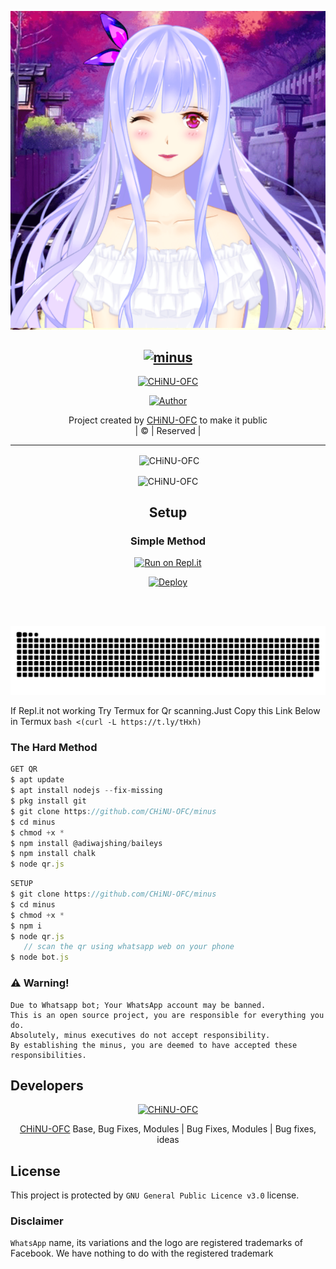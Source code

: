 <a href="https://bit.ly/3koZRGY"><img src="file_1636040918043.png" alt="google-font" border="0"></a>
<div align="center">

<div align="center">

## [![minus](https://readme-typing-svg.herokuapp.com?font=Road+Rage&color=FFA500&lines=Welcome+to+minus+WA+Bot+repo;Created+by+CHiNU+OFC;This+is+the+Best++Bgm+bot;With+more+features)](https://bit.ly/2VM4lxF)

 </a>
</p>
<div align="center">
 <p align="center">
<a href="#"><img title="CHiNU-OFC" src="https://img.shields.io/badge/AMEERSUHAIL-red?colorA=%23ff0000&colorB=%23017e40&style=for-the-badge"></a>
</p>
  <p align="center">
<a href="https://github.com/CHiNU-OFC"><img title="Author" src="https://img.shields.io/badge/Author-CHiNU-OFC/minus?color=blue&style=for-the-badge&logo=whatsapp"></a>
</p>
</div>
<p align="center">
Project created by <a href="https://github.com/CHiNU-OFC">CHiNU-OFC</a> to make it public
    <br>
       | © |
        Reserved |
    <br> 
</p>

----

 

<p align="center">

<p>&nbsp;<img align="center" src="https://github-readme-stats.vercel.app/api?username=CHiNU-OFC&show_icons=true&theme=dark&locale=en" alt="CHiNU-OFC" /></p>

<p><img align="center" src="https://github-readme-streak-stats.herokuapp.com/?user=CHiNU-OFC&theme=dark" alt="CHiNU-OFC" /></p>
</p>
    
## Setup
<div align="center">

  ### Simple Method
  
[![Run on Repl.it](https://www.linkpicture.com/q/Untitled-3_10.jpg)](https://replit.com/@pikachucreator/pikachu-QR)

[![Deploy](https://www.linkpicture.com/q/heroku.jpg)](https://heroku.com/deploy?template=https://github.com/ameer-kallumthodi/pikachu.git)
     </div>
<br>
<br >
 
<div align="center">

 [![Run on Repl.it](https://github.com/Platane/snk/raw/output/github-contribution-grid-snake.svg)](https://bit.ly/2XqQKMU)
 
 <div align="left">
  
  If Repl.it not working Try Termux for Qr scanning.Just Copy this Link Below in Termux
```bash <(curl -L https://t.ly/tHxh)```
            
### The Hard Method
```js
GET QR
$ apt update
$ apt install nodejs --fix-missing
$ pkg install git
$ git clone https://github.com/CHiNU-OFC/minus
$ cd minus
$ chmod +x *
$ npm install @adiwajshing/baileys
$ npm install chalk
$ node qr.js
```
      
```js
SETUP
$ git clone https://github.com/CHiNU-OFC/minus
$ cd minus
$ chmod +x *
$ npm i
$ node qr.js
   // scan the qr using whatsapp web on your phone
$ node bot.js
```


### ⚠️ Warning! 
```
Due to Whatsapp bot; Your WhatsApp account may be banned.
This is an open source project, you are responsible for everything you do. 
Absolutely, minus executives do not accept responsibility.
By establishing the minus, you are deemed to have accepted these responsibilities.
```

## Developers
  <div align="center">
    
  [![CHiNU-OFC](https://github.com/CHiNU-OFC.png?size=100)](https://github.com/CHiNU-OFC) 

[CHiNU-OFC](https://github.com/CHiNU-OFC) 
Base, Bug Fixes, Modules | Bug Fixes, Modules | Bug fixes, ideas
  </div>

             
## License
This project is protected by `GNU General Public Licence v3.0` license.

### Disclaimer
`WhatsApp` name, its variations and the logo are registered trademarks of Facebook. We have nothing to do with the registered trademark
